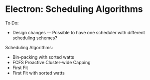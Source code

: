 Electron: Scheduling Algorithms
================================

To Do:

 * Design changes -- Possible to have one scheduler with different scheduling schemes?

Scheduling Algorithms:

 * Bin-packing with sorted watts
 * FCFS Proactive Cluster-wide Capping
 * First Fit
 * First Fit with sorted watts

